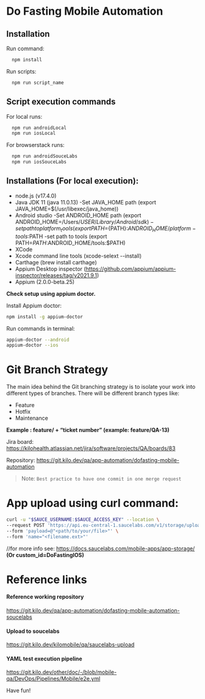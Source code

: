 # Do Fasting Mobile Automation

## Installation

Run command:

```sh
  npm install
```

Run scripts:

```sh
  npm run script_name
```

## Script execution commands

For local runs:

```sh
  npm run androidLocal
  npm run iosLocal
```

For browserstack runs:

```sh
  npm run androidSouceLabs
  npm run iosSouceLabs
```

## Installations (For local execution):

- node.js (v17.4.0)
- Java JDK 11 (java 11.0.13)
  -Set JAVA_HOME path (export JAVA_HOME=$(/usr/libexec/java_home))
- Android studio
  -Set ANDROID_HOME path (export ANDROID_HOME=/Users/$USER/Library/Android/sdk)
  -set path to platform_tools (export PATH=${PATH}:$ANDROID_HOME/platform-tools:$PATH
  -set path to tools (export PATH=${PATH}:$ANDROID_HOME/tools:$PATH)
- XCode
- Xcode command line tools (xcode-selext --install)
- Carthage (brew install carthage)
- Appium Desktop inspector (https://github.com/appium/appium-inspector/releases/tag/v2021.9.1)
- Appium (2.0.0-beta.25)

**Check setup using appium doctor.**

Install Appium doctor:

```sh
npm install -g appium-doctor
```

Run commands in terminal:

```sh
appium-doctor --android
appium-doctor --ios
```

# Git Branch Strategy

The main idea behind the Git branching strategy is to isolate your work into different types of branches. There will be different branch types like:

- Feature
- Hotfix
- Maintenance

**Example : feature/ + “ticket number” (example: feature/QA-13)**

Jira board: https://kilohealth.atlassian.net/jira/software/projects/QA/boards/83

Repository: https://git.kilo.dev/qa/app-automation/dofasting-mobile-automation

> Note: `Best practice to have one commit in one merge request`

# App upload using curl command:

```sh
curl -u "$SAUCE_USERNAME:$SAUCE_ACCESS_KEY" --location \
--request POST 'https://api.eu-central-1.saucelabs.com/v1/storage/upload' \
--form 'payload=@"<path/to/your/file>"' \
--form 'name="<filename.ext>"'
```

//for more info see: https://docs.saucelabs.com/mobile-apps/app-storage/
**(Or custom_id=DoFastingIOS)**

# Reference links

#### Reference working repository

https://git.kilo.dev/qa/app-automation/dofasting-mobile-automation-soucelabs

#### Upload to soucelabs

https://git.kilo.dev/kilomobile/qa/saucelabs-upload

#### YAML test execution pipeline

https://git.kilo.dev/other/doc/-/blob/mobile-qa/DevOps/Pipelines/Mobile/e2e.yml

Have fun!

